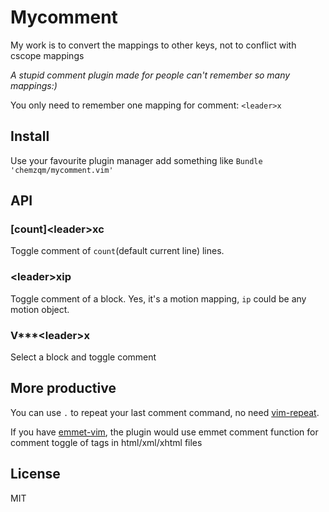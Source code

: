 # Mycomment

My work is to convert the mappings to other keys, not to conflict with cscope mappings

_A stupid comment plugin made for people can't remember so many mappings:)_

You only need to remember one mapping for comment:  `<leader>x`

## Install

Use your favourite plugin manager add something like `Bundle 'chemzqm/mycomment.vim'`

## API

### [count]\<leader\>xc

Toggle comment of `count`(default current line) lines.

### \<leader\>xip

Toggle comment of a block. Yes, it's a motion mapping, `ip` could be any motion object.

### V\*\*\*\<leader\>x

Select a block and toggle comment

## More productive

You can use `.` to repeat your last comment command, no need [vim-repeat](https://github.com/tpope/vim-repeat).

If you have [emmet-vim](https://github.com/mattn/emmet-vim), the plugin would use emmet comment function for comment toggle of tags in html/xml/xhtml files

## License

MIT
